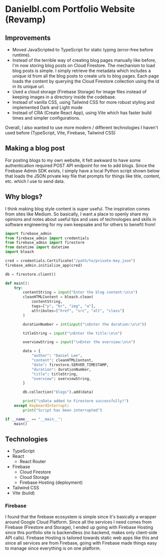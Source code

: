 # Danielbl.com Portfolio Website (Revamp)

## Improvements
- Moved JavaScripted to TypeScript for static typing (error-free before runtime).
- Instead of the terrible way of creating blog pages manually like before, I'm now storing blog posts on Cloud Firestore. The mechanism to load blog posts is simple. I simply retrieve the metadata which includes a unique id from all the blog posts to create urls to blog pages. Each page loads the content by querying the Cloud Firestore collection using the id in its unique url.
- Used a cloud storage (Firebase Storage) for image files instead of keeping images in a directory inside the codebase.
- Instead of vanilla CSS, using Tailwind CSS for more robust styling and implemented Dark and Light mode
- Instead of CRA (Create React App), using Vite which has faster build times and simpler configurations.

Overall, I also wanted to use more modern / different technologies I haven't used before (TypeScript, Vite, Firebase, Tailwind CSS)

## Making a blog post
For posting blogs to my own website, it felt awkward to have some authentication required POST API endpoint for me to add blogs. Since the Firebase Admin SDK exists, I simply have a local Python script shown below that loads the JSON private key file that prompts for things like title, content, etc. which I use to send data.

## Why blogs?
I think making blog style content is super useful. The inspiration comes from sites like Medium. So basically, I want a place to openly share my opinions and notes about useful tips and uses of technologies and skills in software engineering for my own keepsake and for others to benefit from!

```python
import firebase_admin
from firebase_admin import credentials
from firebase_admin import firestore
from datetime import datetime
import bleach

cred = credentials.Certificate("/path/to/private-key.json")
firebase_admin.initialize_app(cred)

db = firestore.client()

def main():
	try:
		contentString = input("Enter the blog content:\n\n")
		cleanHTMLContent = bleach.clean(
			contentString,
			tags=["p", "br", "img", "a"],
			attributes=["href", "src", "alt", "class"]
		)

		durationNumber = int(input("\nEnter the duration:\n\n"))

		titleString = input("\nEnter the title:\n\n")

		overviewString = input("\nEnter the overview:\n\n")

		data = {
			"author": "Daniel Lee",
			"content": cleanHTMLContent,
			"date": firestore.SERVER_TIMESTAMP,
			"duration": durationNumber,
			"title": titleString,
			"overview": overviewString,
		}

		db.collection("blogs").add(data)

		print("\nData added to Firestore successfully!")
	except KeyboardInterrupt:
		print("Script has been interrupted")

if __name__ == "__main__":
	main()
```

## Technologies
- TypeScript
- React
    - React Router
- Firebase
    - Cloud Firestore
    - Cloud Storage
	- Firebase Hosting (deployment)
- Tailwind CSS
- Vite (build)

### Firebase
I found that the firebase ecosystem is simple since it's basically a wrapper around Google Cloud Platform. Since all the services I need comes from Firebase (Firestore and Storage), I ended up going with Firebase Hosting since this portfolio site is backendless (no backend, makes only client-side API calls). Firebase Hosting is tailored towards static web apps like this and since all services are from Firebase, going with Firebase made things easy to manage since everything is on one platform.